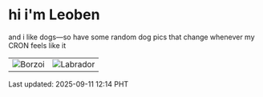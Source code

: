 # hi i'm Leoben

and i like dogs—so have some random dog pics that change whenever my CRON feels like it

|  |  |
|--------|----------|
| ![Borzoi](https://random-dog-vercel.vercel.app/api/random-borzoi?v=1757564065) | ![Labrador](https://random-dog-vercel.vercel.app/api/random-labrador?v=1757564065) |

Last updated: 2025-09-11 12:14 PHT

